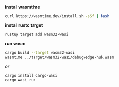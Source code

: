 **install wasmtime**
```bash
curl https://wasmtime.dev/install.sh -sSf | bash
```
**install rustc target**
```bash
rustup target add wasm32-wasi
```
**run wasm**
```bash
cargo build --target wasm32-wasi
wasmtime ../target/wasm32-wasi/debug/edge-hub.wasm
```
_or_
```bash
cargo install cargo-wasi
cargo wasi run
```
